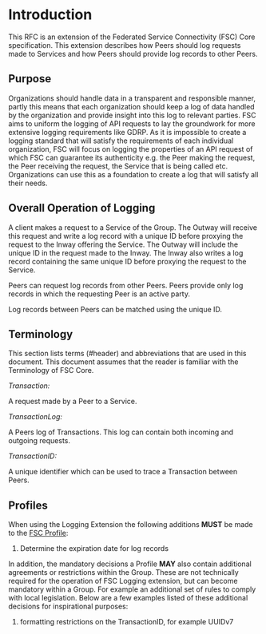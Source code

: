 # Introduction

This RFC is an extension of the Federated Service Connectivity (FSC) Core specification. This extension describes how Peers should log requests made to Services and how Peers should provide log records to other Peers.

## Purpose

Organizations should handle data in a transparent and responsible manner, partly this means that each organization should keep a log of data handled by the organization and provide insight into this log to relevant parties. FSC aims to uniform the logging of API requests to lay the groundwork for more extensive logging requirements like GDRP.
As it is impossible to create a logging standard that will satisfy the requirements of each individual organization, FSC will focus on logging the properties of an API request of which FSC can guarantee its authenticity e.g. the Peer making the request, the Peer receiving the request, the Service that is being called etc.
Organizations can use this as a foundation to create a log that will satisfy all their needs.

## Overall Operation of Logging

A client makes a request to a Service of the Group. The Outway will receive this request and write a log record with a unique ID before proxying the request to the Inway offering the Service. The Outway will include the unique ID in the request made to the Inway. The Inway also writes a log record containing the same unique ID before proxying the request to the Service.

Peers can request log records from other Peers. Peers provide only log records in which the requesting Peer is an active party.

Log records between Peers can be matched using the unique ID.

## Terminology

This section lists terms (#header) and abbreviations that are used in this document. This document assumes that the reader is familiar with the Terminology of FSC Core.

*Transaction:*

A request made by a Peer to a Service.

*TransactionLog:*

A Peers log of Transactions. This log can contain both incoming and outgoing requests.

*TransactionID:*

A unique identifier which can be used to trace a Transaction between Peers.

## Profiles
When using the Logging Extension the following additions **MUST** be made to the [FSC Profile](../core/draft-fsc-core-00.html#profiles):
1. Determine the expiration date for log records

In addition, the mandatory decisions a Profile **MAY** also contain additional agreements or restrictions within the Group. These are not technically required for the operation of FSC Logging extension, but can become mandatory within a Group. For example an additional set of rules to comply with local legislation.
Below are a few examples listed of these additional decisions for inspirational purposes:
1. formatting restrictions on the TransactionID, for example UUIDv7
